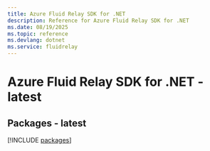 ```yaml
---
title: Azure Fluid Relay SDK for .NET
description: Reference for Azure Fluid Relay SDK for .NET
ms.date: 08/19/2025
ms.topic: reference
ms.devlang: dotnet
ms.service: fluidrelay
---
```

# Azure Fluid Relay SDK for .NET - latest
## Packages - latest
[!INCLUDE [packages](fluid-relay-index.md)]